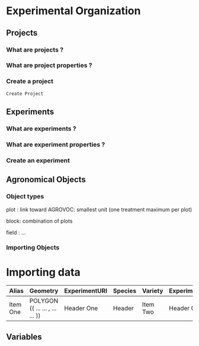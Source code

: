 # Experimental Organization

## Projects

### What are projects ?

### What are project properties ?

### Create a project

`Create Project`

## Experiments

### What are experiments ?

### What are experiment properties ?

### Create an experiment

## Agronomical Objects

### Object types

plot : link toward AGROVOC: smallest unit (one treatment maximum per plot)

block: combination of plots

field : ...

### Importing Objects

# Importing data

| Alias          | Geometry       | ExperimentURI  | Species     | Variety | ExperimentModalities | Repetition |
| :------------- | :------------- | :------------- | :---------- |:------------- | :------------- | :--------- |
| Item One       | POLYGON (( ... ... , ... ... ))       | Header One     | Header      | Item Two      | Header One     | Header     |


## Variables
